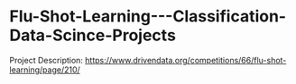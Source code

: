 # Flu-Shot-Learning---Classification-Data-Scince-Projects

Project Description: https://www.drivendata.org/competitions/66/flu-shot-learning/page/210/
